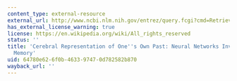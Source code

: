 ```yaml
---
content_type: external-resource
external_url: http://www.ncbi.nlm.nih.gov/entrez/query.fcgi?cmd=Retrieve&db=PubMed&dopt=Citation&list_uids=8753888
has_external_license_warning: true
license: https://en.wikipedia.org/wiki/All_rights_reserved
status: ''
title: 'Cerebral Representation of One''s Own Past: Neural Networks Involved in Autobiographical
  Memory'
uid: 64780e62-6f0b-4633-9747-0d782582b870
wayback_url: ''
---
```

